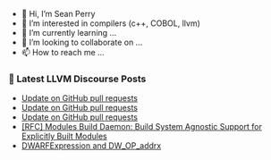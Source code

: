 - 👋 Hi, I’m Sean Perry
- 👀 I’m interested in compilers (c++, COBOL, llvm)
- 🌱 I’m currently learning ...
- 💞️ I’m looking to collaborate on ...
- 📫 How to reach me ...

<!---
s66perry/s66perry is a ✨ special ✨ repository because its `README.md` (this file) appears on your GitHub profile.
You can click the Preview link to take a look at your changes.
--->
### 📕 Latest LLVM Discourse Posts

<!-- DISCOURSE-LLVM:START -->
- [Update on GitHub pull requests](https://discourse.llvm.org/t/update-on-github-pull-requests/71540#post_20)
- [Update on GitHub pull requests](https://discourse.llvm.org/t/update-on-github-pull-requests/71540#post_19)
- [Update on GitHub pull requests](https://discourse.llvm.org/t/update-on-github-pull-requests/71540#post_18)
- [[RFC] Modules Build Daemon: Build System Agnostic Support for Explicitly Built Modules](https://discourse.llvm.org/t/rfc-modules-build-daemon-build-system-agnostic-support-for-explicitly-built-modules/71524#post_15)
- [DWARFExpression and DW_OP_addrx](https://discourse.llvm.org/t/dwarfexpression-and-dw-op-addrx/71627#post_7)
<!-- DISCOURSE-LLVM:END -->
